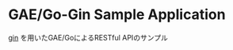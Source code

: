 # GAE/Go-Gin Sample Application

[gin](https://github.com/gin-gonic/gin) を用いたGAE/GoによるRESTful APIのサンプル
